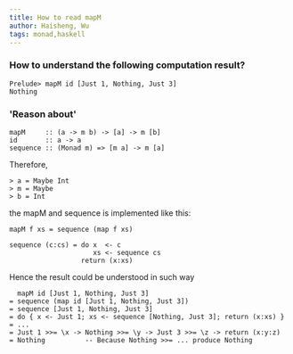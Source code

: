 ```yaml
---
title: How to read mapM
author: Haisheng, Wu
tags: monad,haskell
---
```


### How to understand the following computation result?
~~~~~
Prelude> mapM id [Just 1, Nothing, Just 3]
Nothing
~~~~~

### 'Reason about'

~~~~~
mapM     :: (a -> m b) -> [a] -> m [b]
id       :: a -> a
sequence :: (Monad m) => [m a] -> m [a]
~~~~~~

Therefore, 

~~~~~
> a = Maybe Int
> m = Maybe
> b = Int
~~~~~~

the mapM and sequence is implemented like this:

~~~~~
mapM f xs = sequence (map f xs)

sequence (c:cs) = do x  <- c
                     xs <- sequence cs
                  return (x:xs)
~~~~~

Hence the result could be understood in such way

~~~~~
  mapM id [Just 1, Nothing, Just 3]
= sequence (map id [Just 1, Nothing, Just 3])
= sequence [Just 1, Nothing, Just 3]
= do { x <- Just 1; xs <- sequence [Nothing, Just 3]; return (x:xs) }
= ...
= Just 1 >>= \x -> Nothing >>= \y -> Just 3 >>= \z -> return (x:y:z)
= Nothing          -- Because Nothing >>= ... produce Nothing
~~~~~~
